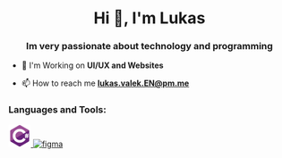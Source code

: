 <h1 align="center">Hi 👋, I'm Lukas</h1>
<h3 align="center">Im very passionate about technology and programming</h3>

- 🔎 I'm Working on **UI/UX and Websites**

- 📫 How to reach me **lukas.valek.EN@pm.me**

<h3 align="left">Languages and Tools:</h3>
<p align="left"> <a href="https://www.w3schools.com/cs/" target="_blank" rel="noreferrer"> <img src="https://raw.githubusercontent.com/devicons/devicon/master/icons/csharp/csharp-original.svg" alt="csharp" width="40" height="40"/> </a> <a href="https://www.figma.com/" target="_blank" rel="noreferrer"> <img src="https://www.vectorlogo.zone/logos/figma/figma-icon.svg" alt="figma" width="40" height="40"/> </a> </p>
